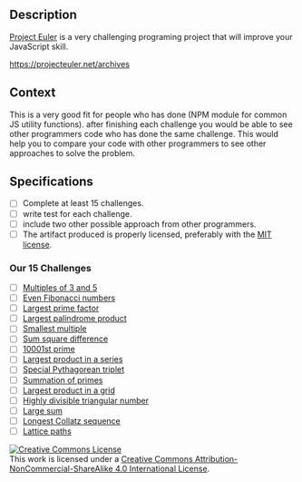 ## Description

[Project Euler](https://projecteuler.net/) is a very challenging programing project that will improve your JavaScript skill.

https://projecteuler.net/archives

## Context

This is a very good fit for people who has done (NPM module for common JS utility functions).
after finishing each challenge you would be able to see other programmers code who has done the same challenge. This would help you to compare your code with other programmers to see other approaches to solve the problem.

## Specifications

- [ ] Complete at least 15 challenges.
- [ ] write test for each challenge.
- [ ] include two other possible approach from other programmers.
- [ ] The artifact produced is properly licensed, preferably with the [MIT license][mit-license].

### Our 15 Challenges
- [ ] [Multiples of 3 and 5](https://projecteuler.net/problem=1)
- [ ] [Even Fibonacci numbers](https://projecteuler.net/problem=2)
- [ ] [Largest prime factor](https://projecteuler.net/problem=3)
- [ ] [Largest palindrome product](https://projecteuler.net/problem=4)
- [ ] [Smallest multiple](https://projecteuler.net/problem=5)
- [ ] [Sum square difference](https://projecteuler.net/problem=6)
- [ ] [10001st prime](https://projecteuler.net/problem=7)
- [ ] [Largest product in a series](https://projecteuler.net/problem=8)
- [ ] [Special Pythagorean triplet](https://projecteuler.net/problem=9)
- [ ] [Summation of primes](https://projecteuler.net/problem=10)
- [ ] [Largest product in a grid](https://projecteuler.net/problem=11)
- [ ] [Highly divisible triangular number](https://projecteuler.net/problem=12)
- [ ] [Large sum](https://projecteuler.net/problem=13)
- [ ] [Longest Collatz sequence](https://projecteuler.net/problem=14)
- [ ] [Lattice paths](https://projecteuler.net/problem=15)

<!-- LICENSE -->

<a rel="license" href="http://creativecommons.org/licenses/by-nc-sa/4.0/"><img alt="Creative Commons License" style="border-width:0" src="https://i.creativecommons.org/l/by-nc-sa/4.0/80x15.png" /></a>
<br />This work is licensed under a <a rel="license" href="http://creativecommons.org/licenses/by-nc-sa/4.0/">Creative Commons Attribution-NonCommercial-ShareAlike 4.0 International License</a>.

[mit-license]: https://opensource.org/licenses/MIT
